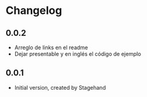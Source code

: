 # Changelog

## 0.0.2

- Arreglo de links en el readme 
- Dejar presentable y en inglés el código de ejemplo

## 0.0.1

- Initial version, created by Stagehand
